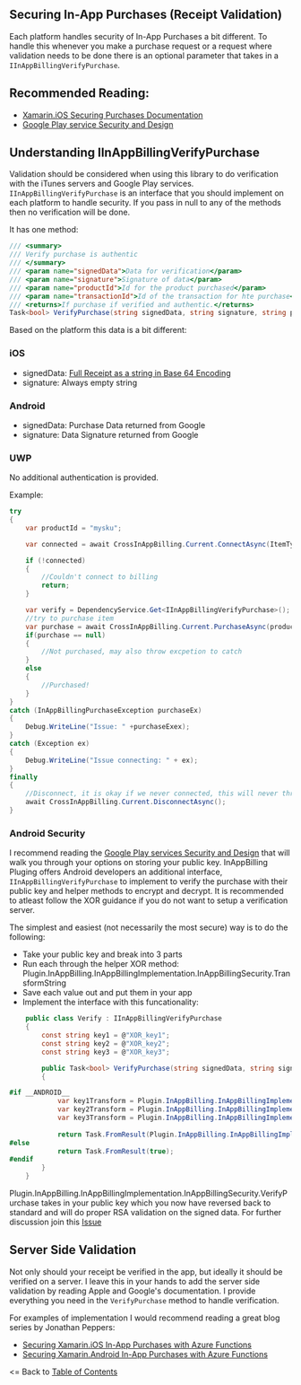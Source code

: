 ## Securing In-App Purchases (Receipt Validation)

Each platform handles security of In-App Purchases a bit different. To handle this whenever you make a purchase request or a request where validation needs to be done there is an optional parameter that takes in a `IInAppBillingVerifyPurchase`. 

## Recommended Reading:
* [Xamarin.iOS Securing Purchases Documentation](https://developer.xamarin.com/guides/ios/platform_features/in-app_purchasing/transactions_and_verification/#Securing_Purchases)
* [Google Play service Security and Design](https://developer.android.com/google/play/billing/billing_best_practices.html)


## Understanding IInAppBillingVerifyPurchase
Validation should be considered when using this library to do verification with the iTunes servers and Google Play services.  `IInAppBillingVerifyPurchase` is an interface that you should implement on each platform to handle security. If you pass in null to any of the methods then no verification will be done.

It has one method:

```csharp
/// <summary>
/// Verify purchase is authentic
/// </summary>
/// <param name="signedData">Data for verification</param>
/// <param name="signature">Signature of data</param>
/// <param name="productId">Id for the product purchased</param>
/// <param name="transactionId">Id of the transaction for hte purchase</param>
/// <returns>If purchase if verified and authentic.</returns>
Task<bool> VerifyPurchase(string signedData, string signature, string productId = null, string transactionId = null);
 ```

Based on the platform this data is a bit different:

### iOS
* signedData: [Full Receipt as a string in Base 64 Encoding](https://developer.apple.com/library/content/releasenotes/General/ValidateAppStoreReceipt/Introduction.html#//apple_ref/doc/uid/TP40010573)
* signature: Always empty string

### Android
* signedData: Purchase Data returned from Google
* signature: Data Signature returned from Google

### UWP
No additional authentication is provided.


Example:
```csharp
try
{
	var productId = "mysku";

	var connected = await CrossInAppBilling.Current.ConnectAsync(ItemType.InAppPurchase);

	if (!connected)
	{
		//Couldn't connect to billing
		return;
	}

    var verify = DependencyService.Get<IInAppBillingVerifyPurchase>();
    //try to purchase item
    var purchase = await CrossInAppBilling.Current.PurchaseAsync(productId, ItemType.InAppPurchase, "apppayload", verify);
	if(purchase == null)
	{
		//Not purchased, may also throw excpetion to catch
	}
	else
	{
		//Purchased!
	}
}
catch (InAppBillingPurchaseException purchaseEx)
{
	Debug.WriteLine("Issue: " +purchaseExex);
}
catch (Exception ex)
{	
    Debug.WriteLine("Issue connecting: " + ex);
}
finally
{
    //Disconnect, it is okay if we never connected, this will never throw an exception
    await CrossInAppBilling.Current.DisconnectAsync();
}
```

### Android Security
I recommend reading the [Google Play services Security and Design](https://developer.android.com/google/play/billing/billing_best_practices.html) that will walk you through your options on storing your public key. InAppBilling Pluging offers Android developers an additional interface, `IInAppBillingVerifyPurchase` to implement to verify the purchase with their public key and helper methods to encrypt and decrypt. It is recommended to atleast follow the XOR guidance if you do not want to setup a verification server.

The simplest and easiest (not necessarily the most secure) way is to do the following:

* Take your public key and break into 3 parts
* Run each through the helper XOR method: Plugin.InAppBilling.InAppBillingImplementation.InAppBillingSecurity.TransformString
* Save each value out and put them in your app
* Implement the interface with this funcationality:

```csharp
    public class Verify : IInAppBillingVerifyPurchase
    {
        const string key1 = @"XOR_key1";
        const string key2 = @"XOR_key2";
        const string key3 = @"XOR_key3";

        public Task<bool> VerifyPurchase(string signedData, string signature)
        {

#if __ANDROID__
            var key1Transform = Plugin.InAppBilling.InAppBillingImplementation.InAppBillingSecurity.TransformString(key1, 1);
            var key2Transform = Plugin.InAppBilling.InAppBillingImplementation.InAppBillingSecurity.TransformString(key2, 2);
            var key3Transform = Plugin.InAppBilling.InAppBillingImplementation.InAppBillingSecurity.TransformString(key3, 3);
            
            return Task.FromResult(Plugin.InAppBilling.InAppBillingImplementation.InAppBillingSecurity.VerifyPurchase(key1Transform + key2Transform + key3Transform, signedData, signature));
#else
            return Task.FromResult(true);
#endif
        }
    }
```
Plugin.InAppBilling.InAppBillingImplementation.InAppBillingSecurity.VerifyPurchase takes in your public key which you now have reversed back to standard and will do proper RSA validation on the signed data. For further discussion join this [Issue](https://github.com/jamesmontemagno/InAppBillingPlugin/issues/116)

## Server Side Validation
Not only should your receipt be verified in the app, but ideally it should be verified on a server. I leave this in your hands to add the server side validation by reading Apple and Google's documentation. I provide everything you need in the `VerifyPurchase` method to handle verification.

For examples of implementation I would recommend reading a great blog series by Jonathan Peppers:

* [Securing Xamarin.iOS In-App Purchases with Azure Functions](http://jonathanpeppers.com/Blog/securing-in-app-purchases-for-xamarin-with-azure-functions)
* [Securing Xamarin.Android In-App Purchases with Azure Functions](http://jonathanpeppers.com/Blog/securing-google-play-in-app-purchases-for-xamarin-with-azure-functions)


<= Back to [Table of Contents](README.md)
